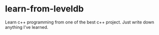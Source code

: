 # learn-from-leveldb
Learn c++ programming from one of the best c++ project.
Just write down anything I've learned.
